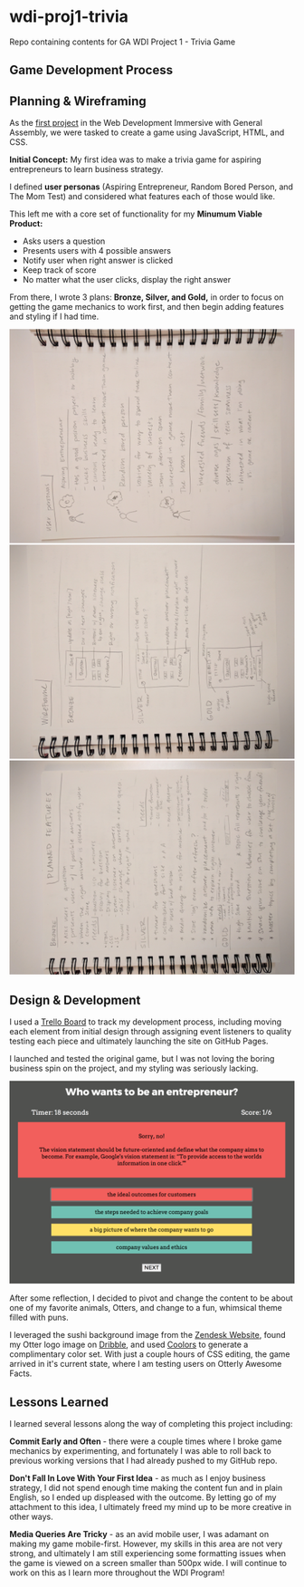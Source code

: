 # wdi-proj1-trivia
Repo containing contents for GA WDI Project 1 - Trivia Game
<section class = "container devprocess">
  <h1>Game Development Process</h1>
  <h2>Planning &amp; Wireframing</h2>
  <p>As the <a href="https://github.com/ga-wdi-exercises/project1">first project</a> in the Web Development Immersive with General Assembly, we were tasked to create a game using JavaScript, HTML, and CSS. </p>
  <p><strong>Initial Concept:</strong> My first idea was to make a trivia game for aspiring entrepreneurs to learn business strategy.</p>
  <p> I defined <strong>user personas</strong> (Aspiring Entrepreneur, Random Bored Person, and The Mom Test) and considered what features each of those would like.</p>
  <p>This left me with a core set of functionality for my <strong>Minumum Viable Product:</strong></p>
  <ul>
    <li>Asks users a question</li>
    <li>Presents users with 4 possible answers</li>
    <li>Notify user when right answer is clicked</li>
    <li>Keep track of score</li>
    <li>No matter what the user clicks, display the right answer</li>
  </ul>
  <p>From there, I wrote 3 plans: <strong>Bronze, Silver, and Gold,</strong> in order to focus on getting the game mechanics to work first, and then begin adding features and styling if I had time.</p>
  <div class = "devimgs">
      <img src="images/devimg2.jpg" alt="devimg1" class="devimg rotate">
      <img src="images/devimg3.jpg" alt="devimg1" class="devimg rotate">
      <img src="images/devimg1.jpg" alt="devimg1" class="devimg rotate">
  </div>
  <h2>Design &amp; Development</h2>
  <p>I used a <a href="trello.com/b/1AM2yeDM/ga-wdi-project-1-trivia-game">Trello Board</a> to track my development process, including moving each element from initial design through assigning event listeners to quality testing each piece and ultimately launching the site on GitHub Pages.</p>
  <p>I launched and tested the original game, but I was not loving the boring business spin on the project, and my styling was seriously lacking.</p>
  <div class = "devimgs">
      <img src="images/game-prototype.png" alt="prototype" class="devimg">
  </div>
  <p>After some reflection, I decided to pivot and change the content to be about one of my favorite animals, Otters, and change to a fun, whimsical theme filled with puns.</p>
  <p>I leveraged the sushi background image from the <a href="zendesk.com">Zendesk Website</a>, found my Otter logo image on <a href="https://dribbble.com/shots/1202893-Giant-Otter">Dribble</a>, and used <a href="https://coolors.co/">Coolors</a> to generate a complimentary color set. With just a couple hours of CSS editing, the game arrived in it's current state, where I am testing users on Otterly Awesome Facts.</p>
  <h2>Lessons Learned</h2>
  <p>I learned several lessons along the way of completing this project including:</p>
  <p><strong>Commit Early and Often </strong> - there were a couple times where I broke game mechanics by experimenting, and fortunately I was able to roll back to previous working versions that I had already pushed to my GitHub repo.</p>
  <p><strong>Don't Fall In Love With Your First Idea</strong> - as much as I enjoy business strategy, I did not spend enough time making the content fun and in plain English, so I ended up displeased with the outcome. By letting go of my attachment to this idea, I ultimately freed my mind up to be more creative in other ways.</p>
  <p><strong>Media Queries Are Tricky</strong> - as an avid mobile user, I was adamant on making my game mobile-first. However, my skills in this area are not very strong, and ultimately I am still experiencing some formatting issues when the game is viewed on a screen smaller than 500px wide. I will continue to work on this as I learn more throughout the WDI Program!</p>
</section>

